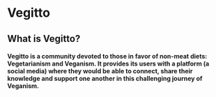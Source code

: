 # Vegitto

## What is Vegitto?
#### Vegitto is a community devoted to those in favor of non-meat diets: Vegetarianism and Veganism. It provides its users with a platform (a social media) where they would be able to connect, share their knowledge and support one another in this challenging journey of Veganism.
